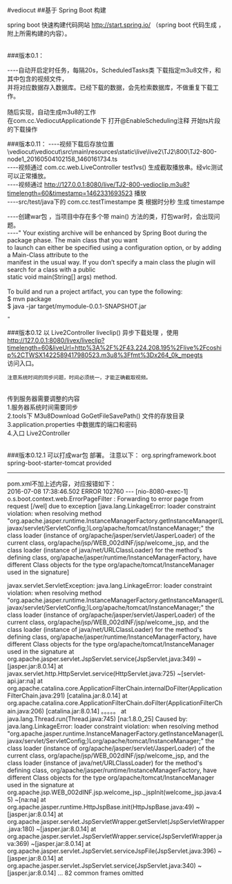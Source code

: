 #vediocut
##基于 Spring Boot 构建

spring boot 快速构建代码网站 http://start.spring.io/ （spring boot 代码生成 ，附上所需构建的内容）。
<br>
<br>


###版本0.1：

----自动开启定时任务，每隔20s，ScheduledTasks类 下载指定m3u8文件，和其中包含的视频文件，<br>
          并将对应数据存入数据库。已经下载的数据，会先检索数据库，不做重复下载工<br>
          作。<br>   
          随后实现，自动生成m3u8的工作<br>
          在com.cc.VediocutApplicationde下 打开@EnableScheduling注释 开始ts片段的下载操作
        
          
          
###版本0.11：
----视频下载后存放位置 \vediocut\vediocut\src\main\resources\static\live\live2\TJ2\800\TJ2-800-node1_20160504102158_1460161734.ts<br>
----视频通过 com.cc.web.LiveController test1vs() 生成截取播放串。经vlc测试可以正常播放。<br>
----视频通过  http://127.0.0.1:8080/live/TJ2-800-vedioclip.m3u8?timelength=60&timestamp=1462331693523 播放 <br>
----src/test/java下的  com.cc.testTimestampe 类  根据时分秒 生成  timestampe

----创建war包 ，当项目中存在多个带 main() 方法的类，打包war时，会出现问题。<br>
----" Your existing archive will be enhanced by Spring Boot during the package phase. The main class that you want<br>
      to launch can either be specified using a configuration option, or by adding a Main-Class attribute to the <br>
      manifest in the usual way. If you don’t specify a main class the plugin will search for a class with a public<br>
      static void main(String[] args) method.<br><br>
	To build and run a project artifact, you can type the following:<br>
	$ mvn package<br>
	$ java -jar target/mymodule-0.0.1-SNAPSHOT.jar<br>

    " 
   
###版本0.12 
    以 Live2Controller liveclip() 异步下载处理  ，使用 <br>
    	http://127.0.0.1:8080/livex/liveclip?timelength=60&liveUrl=http%3A%2F%2F43.224.208.195%2Flive%2Fcoship%2CTWSX1422589417980523.m3u8%3Ffmt%3Dx264_0k_mpegts
    	<br>
    访问入口。
    
    注意系统时间的同步问题，时间必须统一，才能正确截取视频。
    

 <br>
   传到服务器需要调整的内容<br>
   1.服务器系统时间需要同步<br>
   2.tools下 M3u8Download GoGetFileSavePath() 文件的存放目录<br>
   3.application.properties 中数据库的端口和密码<br>
   4.入口   Live2Controller<br> 
   
 <br>  
 

###版本0.12.1
 	可以打成war包 部署。
 	注意以下： 
		<!--  部署war包时 需要这个  correct  千万不要注释掉-->
		<dependency>
			<groupId>org.springframework.boot</groupId>
			<artifactId>spring-boot-starter-tomcat</artifactId>
			<scope>provided</scope>
		</dependency>
		
--------------------------------
pom.xml不加上述内容，对应报错如下：<br>
2016-07-08 17:38:46.502 ERROR 102760 --- [nio-8080-exec-1] o.s.boot.context.web.ErrorPageFilter     : Forwarding to error page from request [/wel] due to exception [java.lang.LinkageError: loader constraint violation: when resolving method
"org.apache.jasper.runtime.InstanceManagerFactory.getInstanceManager(Ljavax/servlet/ServletConfig;)Lorg/apache/tomcat/InstanceManager;" the class loader (instance of org/apache/jasper/servlet/JasperLoader) of the current class, org/apache/jsp/WEB_002dINF/jsp/welcome_jsp, and the class loader (instance of java/net/URLClassLoader) for the method's defining class, org/apache/jasper/runtime/InstanceManagerFactory, have different Class objects for the type org/apache/tomcat/InstanceManager used in the signature]

javax.servlet.ServletException: java.lang.LinkageError: loader constraint violation: when resolving method "org.apache.jasper.runtime.InstanceManagerFactory.getInstanceManager(Ljavax/servlet/ServletConfig;)Lorg/apache/tomcat/InstanceManager;" the class loader (instance of org/apache/jasper/servlet/JasperLoader) of the
current class, org/apache/jsp/WEB_002dINF/jsp/welcome_jsp, and the class loader
(instance of java/net/URLClassLoader) for the method's defining class, org/apache/jasper/runtime/InstanceManagerFactory, have different Class objects for the type org/apache/tomcat/InstanceManager used in the signature
        at org.apache.jasper.servlet.JspServlet.service(JspServlet.java:349) ~[jasper.jar:8.0.14]
        at javax.servlet.http.HttpServlet.service(HttpServlet.java:725) ~[servlet-api.jar:na]
        at org.apache.catalina.core.ApplicationFilterChain.internalDoFilter(ApplicationFilterChain.java:291) [catalina.jar:8.0.14]
        at org.apache.catalina.core.ApplicationFilterChain.doFilter(ApplicationFilterChain.java:206) [catalina.jar:8.0.14]
       。。。。。
        at java.lang.Thread.run(Thread.java:745) [na:1.8.0_25]
Caused by: java.lang.LinkageError: loader constraint violation: when resolving method "org.apache.jasper.runtime.InstanceManagerFactory.getInstanceManager(Ljavax/servlet/ServletConfig;)Lorg/apache/tomcat/InstanceManager;" the class loader (instance of org/apache/jasper/servlet/JasperLoader) of the current class, org/apache/jsp/WEB_002dINF/jsp/welcome_jsp, and the class loader (instance of java/net/URLClassLoader) for the method's defining class, org/apache/jasper/runtime/InstanceManagerFactory, have different Class objects for the type org/apache/tomcat/InstanceManager used in the signature
        at org.apache.jsp.WEB_002dINF.jsp.welcome_jsp._jspInit(welcome_jsp.java:45) ~[na:na]
        at org.apache.jasper.runtime.HttpJspBase.init(HttpJspBase.java:49) ~[jasper.jar:8.0.14]
        at org.apache.jasper.servlet.JspServletWrapper.getServlet(JspServletWrapper.java:180) ~[jasper.jar:8.0.14]
        at org.apache.jasper.servlet.JspServletWrapper.service(JspServletWrapper.java:369) ~[jasper.jar:8.0.14]
        at org.apache.jasper.servlet.JspServlet.serviceJspFile(JspServlet.java:396) ~[jasper.jar:8.0.14]
        at org.apache.jasper.servlet.JspServlet.service(JspServlet.java:340) ~[jasper.jar:8.0.14]
        ... 82 common frames omitted

		
   